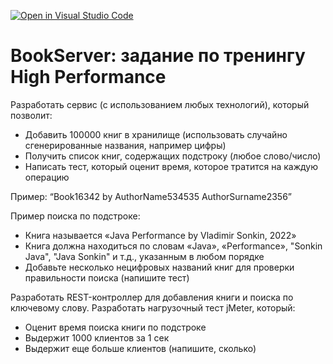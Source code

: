 [![Open in Visual Studio Code](https://classroom.github.com/assets/open-in-vscode-f059dc9a6f8d3a56e377f745f24479a46679e63a5d9fe6f495e02850cd0d8118.svg)](https://classroom.github.com/online_ide?assignment_repo_id=6983827&assignment_repo_type=AssignmentRepo)
# BookServer: задание по тренингу High Performance

Разработать сервис (с использованием любых технологий), который позволит:
- Добавить 100000 книг в хранилище (использовать случайно сгенерированные названия, например цифры)
- Получить список книг, содержащих подстроку (любое слово/число)
- Написать тест, который оценит время, которое тратится на каждую операцию

Пример: “Book16342 by AuthorName534535 AuthorSurname2356”

Пример поиска по подстроке:
- Книга называется «Java Performance by Vladimir Sonkin, 2022»
- Книга должна находиться по словам «Java», «Performance», "Sonkin Java", "Java Sonkin" и т.д., указанным в любом порядке
- Добавьте несколько нецифровых названий книг для проверки правильности поиска (напишите тест)

Разработать REST-контроллер для добавления книги и поиска по ключевому слову.
Разработать нагрузочный тест jMeter, который:
- Оценит время поиска книги по подстроке
- Выдержит 1000 клиентов за 1 сек
- Выдержит еще больше клиентов (напишите, сколько)

